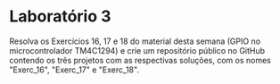# Laboratório 3
Resolva os Exercícios 16, 17 e 18 do material desta semana (GPIO no microcontrolador TM4C1294) e crie um repositório público no GitHub contendo os três projetos com as respectivas soluções, com os nomes "Exerc_16", "Exerc_17" e  "Exerc_18".
